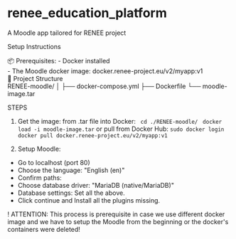 # renee_education_platform
A Moodle app tailored for RENEE project

Setup Instructions

📦 Prerequisites:
    - Docker installed <br />
    - The Moodle docker image: docker.renee-project.eu/v2/myapp:v1 
 <br />
📁 Project Structure
 <br />
   RENEE-moodle/
   │
   ├── docker-compose.yml
   ├── Dockerfile
   └── moodle-image.tar
 
STEPS
 
 1. Get the image:
    from .tar file into Docker:
        ``` cd ./RENEE-moodle/```
        ``` docker load -i moodle-image.tar```
    or pull from Docker Hub:
        ```sudo docker login```
        ```docker pull docker.renee-project.eu/v2/myapp:v1```
 
2. Setup Moodle:
  - Go to localhost (port 80)
  - Choose the language: "English (en)"
  - Confirm paths: 
  - Choose database driver: "MariaDB (native/MariaDB)"
  - Database settings: Set all the above.
  - Click continue and Install all the plugins missing.
 
! ATTENTION: This process is prerequisite in case we use different docker image and we have to setup the Moodle from the beginning or the docker's containers were deleted!
 

